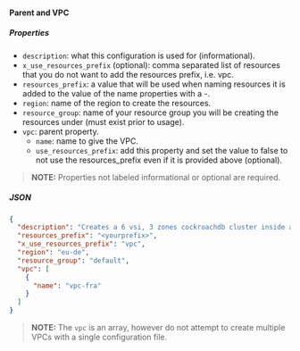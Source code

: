 #### Parent and VPC

##### Properties

- `description`: what this configuration is used for (informational).
- `x_use_resources_prefix` (optional): comma separated list of resources that you do not want to add the resources prefix, i.e. vpc.
- `resources_prefix`: a value that will be used when naming resources it is added to the value of the name properties with a -.
- `region`: name of the region to create the resources.
- `resource_group`: name of your resource group you will be creating the resources under (must exist prior to usage).
- `vpc`: parent property.
  - `name`: name to give the VPC.
  - `use_resources_prefix`: add this property and set the value to false to not use the resources_prefix even if it is provided above  (optional).

>**NOTE:** Properties not labeled informational or optional are required.

##### JSON

```json
{
  "description": "Creates a 6 vsi, 3 zones cockroachdb cluster inside a VPC with a customer controlled key encrypted data Block Storage",
  "resources_prefix": "<yourprefix>",
  "x_use_resources_prefix": "vpc",
  "region": "eu-de",
  "resource_group": "default",
  "vpc": [
    {
      "name": "vpc-fra"
    }
  ]
}
```

>**NOTE:** The `vpc` is an array, however do not attempt to create multiple VPCs with a single configuration file.